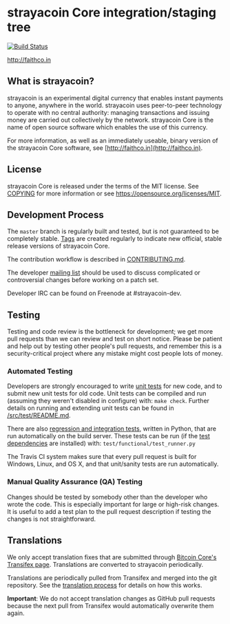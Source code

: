 strayacoin Core integration/staging tree
=====================================

[![Build Status](https://travis-ci.org/toolboc/strayacoin.svg?branch=master)](https://travis-ci.org/toolboc/strayacoin)

http://faithco.in

What is strayacoin?
----------------

strayacoin is an experimental digital currency that enables instant payments to
anyone, anywhere in the world. strayacoin uses peer-to-peer technology to operate
with no central authority: managing transactions and issuing money are carried
out collectively by the network. strayacoin Core is the name of open source
software which enables the use of this currency.

For more information, as well as an immediately useable, binary version of
the strayacoin Core software, see [http://faithco.in](http://faithco.in).

License
-------

strayacoin Core is released under the terms of the MIT license. See [COPYING](COPYING) for more
information or see https://opensource.org/licenses/MIT.

Development Process
-------------------

The `master` branch is regularly built and tested, but is not guaranteed to be
completely stable. [Tags](https://github.com/strayacoin-project/strayacoin/tags) are created
regularly to indicate new official, stable release versions of strayacoin Core.

The contribution workflow is described in [CONTRIBUTING.md](CONTRIBUTING.md).

The developer [mailing list](https://groups.google.com/forum/#!forum/strayacoin-dev)
should be used to discuss complicated or controversial changes before working
on a patch set.

Developer IRC can be found on Freenode at #strayacoin-dev.

Testing
-------

Testing and code review is the bottleneck for development; we get more pull
requests than we can review and test on short notice. Please be patient and help out by testing
other people's pull requests, and remember this is a security-critical project where any mistake might cost people
lots of money.

### Automated Testing

Developers are strongly encouraged to write [unit tests](src/test/README.md) for new code, and to
submit new unit tests for old code. Unit tests can be compiled and run
(assuming they weren't disabled in configure) with: `make check`. Further details on running
and extending unit tests can be found in [/src/test/README.md](/src/test/README.md).

There are also [regression and integration tests](/test), written
in Python, that are run automatically on the build server.
These tests can be run (if the [test dependencies](/test) are installed) with: `test/functional/test_runner.py`

The Travis CI system makes sure that every pull request is built for Windows, Linux, and OS X, and that unit/sanity tests are run automatically.

### Manual Quality Assurance (QA) Testing

Changes should be tested by somebody other than the developer who wrote the
code. This is especially important for large or high-risk changes. It is useful
to add a test plan to the pull request description if testing the changes is
not straightforward.

Translations
------------

We only accept translation fixes that are submitted through [Bitcoin Core's Transifex page](https://www.transifex.com/projects/p/bitcoin/).
Translations are converted to strayacoin periodically.

Translations are periodically pulled from Transifex and merged into the git repository. See the
[translation process](doc/translation_process.md) for details on how this works.

**Important**: We do not accept translation changes as GitHub pull requests because the next
pull from Transifex would automatically overwrite them again.
